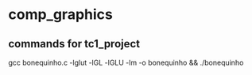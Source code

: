 # comp_graphics
## commands for tc1_project
gcc bonequinho.c -lglut -lGL -lGLU -lm -o bonequinho && ./bonequinho